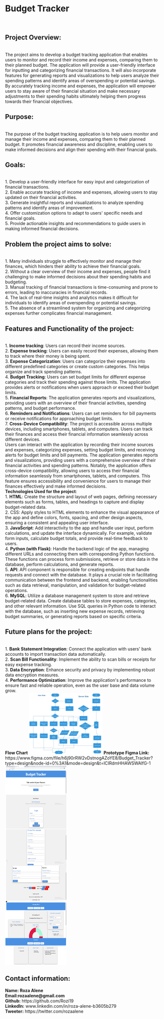 <h1>Budget Tracker</h1>
<br>
<h2>Project Overview:</h2>
<br>
The project aims to develop a budget tracking application that enables users to monitor and record their income and expenses, comparing them to their planned budget. The application will provide a user-friendly interface for inputting and categorizing financial transactions. It will also incorporate features for generating reports and visualizations to help users analyze their spending patterns and identify areas of overspending or potential savings. By accurately tracking income and expenses, the application will empower users to stay aware of their financial situation and make necessary adjustments to their spending habits ultimately helping them progress towards their financial objectives.
<br>
<h2>Purpose:</h2>
<br>
The purpose of the budget tracking application is to help users monitor and manage their income and expenses, comparing them to their planned budget. It promotes financial awareness and discipline, enabling users to make informed decisions and align their spending with their financial goals.
<br>
<h2>Goals:</h2>
<br>
1.	Develop a user-friendly interface for easy input and categorization of financial transactions.
<br>
2.	Enable accurate tracking of income and expenses, allowing users to stay updated on their financial activities.
<br>
3.	Generate insightful reports and visualizations to analyze spending patterns and identify areas of improvement.
<br>
4.	Offer customization options to adapt to users' specific needs and financial goals.
<br>
5.	Provide actionable insights and recommendations to guide users in making informed financial decisions.
<br>
<h2>Problem the project aims to solve:</h2>
<br>
1.	Many individuals struggle to effectively monitor and manage their finances, which hinders their ability to achieve their financial goals.
<br>
2.	Without a clear overview of their income and expenses, people find it challenging to make informed decisions about their spending habits and budgeting.
<br>
3.	Manual tracking of financial transactions is time-consuming and prone to errors, leading to inaccuracies in financial records.
<br>
4.	The lack of real-time insights and analytics makes it difficult for individuals to identify areas of overspending or potential savings.
<br>
5.	The absence of a streamlined system for organizing and categorizing expenses further complicates financial management.
<br>
<h2>Features and Functionality of the project:</h2>
<br>
1.	<strong>Income tracking</strong>: Users can record their income sources.
<br>
2.	<strong>Expense tracking</strong>: Users can easily record their expenses, allowing them to track where their money is being spent.
<br>
3.	<strong>Expense Categorization</strong>: Users can categorize their expenses into different predefined categories or create custom categories. This helps organize and track spending patterns.
<br>
4.	<strong>Budget Tracking</strong>: Users can set budget limits for different expense categories and track their spending against those limits. The application provides alerts or notifications when users approach or exceed their budget limits.
<br>
5.	<strong>Financial Reports</strong>: The application generates reports and visualizations, providing users with an overview of their financial activities, spending patterns, and budget performance.
<br>
6.	<strong>Reminders and Notifications</strong>: Users can set reminders for bill payments or receive notifications for approaching budget limits.
<br>
7.	<strong>Cross-Device Compatibility</strong>: The project is accessible across multiple devices, including smartphones, tablets, and computers. Users can track their finances and access their financial information seamlessly across different devices.
<br>
Users can interact with the application by recording their income sources and expenses, categorizing expenses, setting budget limits, and receiving alerts for budget limits and bill payments. The application generates reports and visualizations, providing users with a comprehensive overview of their financial activities and spending patterns. Notably, the application offers cross-device compatibility, allowing users to access their financial information seamlessly from smartphones, tablets, and computers. This feature ensures accessibility and convenience for users to manage their finances effectively and make informed decisions.
<br>
<strong>Technologies Used for the project</strong>:

<br>
1.	<strong>HTML</strong>: Create the structure and layout of web pages, defining necessary elements such as forms, tables, and headings to capture and display budget-related data.
<br>
2.	CSS: Apply styles to HTML elements to enhance the visual appearance of the app and define colors, fonts, spacing, and other design aspects, ensuring a consistent and appealing user interface.
<br>
3.	<strong>JavaScript</strong>: Add interactivity to the app and handle user input, perform calculations, and update the interface dynamically. For example, validate form inputs, calculate budget totals, and provide real-time feedback to users.
<br>
4.	<strong>Python (with Flask)</strong>: Handle the backend logic of the app, managing different URLs and connecting them with corresponding Python functions. These functions can process form submissions, retrieve or store data in the database, perform calculations, and generate reports.
<br>
5.	<strong>API</strong>: API component is responsible for creating endpoints that handle requests and connect with the database. It plays a crucial role in facilitating communication between the frontend and backend, enabling functionalities such as data retrieval, manipulation, and validation for budget-related operations.
<br>
6.	<strong>MySQL</strong>: Utilize a database management system to store and retrieve budget-related data. Create database tables to store expenses, categories, and other relevant information. Use SQL queries in Python code to interact with the database, such as inserting new expense records, retrieving budget summaries, or generating reports based on specific criteria.
<br>
<h2>Future plans for the project:</h2>
<br>
1.	<strong>Bank Statement Integration</strong>: Connect the application with users' bank accounts to import transaction data automatically.
<br>
2.	<strong>Scan Bill Functionality</strong>: Implement the ability to scan bills or receipts for easy expense tracking.
<br>
3.	<strong>Data Encryption</strong>: Enhance security and privacy by implementing robust data encryption measures.
<br>
4.	<strong>Performance Optimization</strong>: Improve the application's performance to ensure fast and reliable operation, even as the user base and data volume grow.
<br>
<strong>Flow Chart</strong>
<img src="Flow_char_budget_trucker.jpg" width="240" height="200">
<strong>Prototype Figma Link:</strong> https://www.figma.com/file/h6j90rRW2vDstnogAZoYE8/Budget_Tracker?type=design&node-id=0%3A1&mode=design&t=lCIRdmHHAWSWAlfG-1
<img src="prototype.png" width="200" height="650">
<br>
<h2>Contact information:</h2>
	<strong>Name: Roza Alene<br>
	Email:rozaalene@gmail.com</strong><br>
	<strong>Github:</strong> https://github.com/Rozi19<br>
	<strong>LinkedIn:</strong> www.linkedin.com/in/roza-alene-b3605b279<br>
	<strong>Tweeter:</strong> https://twitter.com/rozaalene

